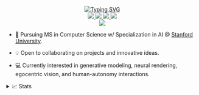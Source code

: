 
<p align="center">
<a href="https://git.io/typing-svg"><img src="https://readme-typing-svg.demolab.com?font=Fira+Code&size=18&duration=2000&pause=100&color=00CC00&multiline=true&width=500&height=80&lines=Jacob+Frausto;MS+Student+%7C+Researcher+%7C+Engineer;ML+%7C+Computer+Vision+%7C+Data+Science" alt="Typing SVG" /></a>

<br/>
<a href="https://frausto.tech/">
    <img src="https://img.shields.io/badge/Website-frausto.tech-forest?style=flat-square">
</a>  
<a href="https://frausto.tech/resume.html">
    <img src="https://img.shields.io/badge/about-Resume-forest?style=flat-square">
</a>  
<a href="https://www.linkedin.com/in/jfrausto/">
    <img src="https://img.shields.io/badge/-Linkedin-blue?style=flat-square&logo=linkedin">
</a>
<a href="mailto:jacob_frausto@alumni.brown.edu">
    <img src="https://img.shields.io/badge/-Email-forest?style=flat-square&logo=gmail&logoColor=white">
</a>
<br/> 

<a href="https://github.com/jfrausto7">
    <img src="https://github-stats-alpha.vercel.app/api?username=jfrausto7&cc=22272e&tc=37BCF6&ic=fff&bc=0000">
</a>


</p>

* 📖 Pursuing MS in Computer Science w/ Specialization in AI @ [Stanford University](https://www.cs.stanford.edu/masters-program-overview). 

* 💡 Open to collaborating on projects and innovative ideas.

* 💻 Currently interested in generative modeling, neural rendering, egocentric vision, and human-autonomy interactions.

<details>
<summary>📈 Stats</summary>
<br>
My Github Stats

![](http://github-profile-summary-cards.vercel.app/api/cards/profile-details?username=jfrausto7&theme=dracula)

![](http://github-profile-summary-cards.vercel.app/api/cards/repos-per-language?username=jfrausto7&theme=dracula) 
![](http://github-profile-summary-cards.vercel.app/api/cards/most-commit-language?username=jfrausto7&theme=dracula)

</details>
